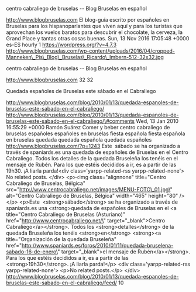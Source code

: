centro cabraliego de bruselas -- Blog Bruselas en español

http://www.blogbruselas.com El blog-guía escrito por españoles en
Bruselas para los hispanoparlantes que viven aquí y para los turistas
que aprovechan los vuelos baratos para descubrir el chocolate, la
cerveza, la Grand Place y tantas otras cosas buenas. Sun, 13 Nov 2016
17:05:48 +0000 es-ES hourly 1 https://wordpress.org/?v=4.7.3
http://www.blogbruselas.com/wp-content/uploads/2016/04/cropped-Manneken\_Pis\_Blog\_Bruselas\_Ricardo\_Imbern-512-32x32.jpg

centro cabraliego de bruselas -- Blog Bruselas en español

http://www.blogbruselas.com 32 32

Quedada españoles de Bruselas este sábado en el Cabraliego

http://www.blogbruselas.com/blog/2010/01/13/quedada-espanoles-de-bruselas-este-sabado-en-el-cabraliego/
http://www.blogbruselas.com/blog/2010/01/13/quedada-espanoles-de-bruselas-este-sabado-en-el-cabraliego/\#comments
Wed, 13 Jan 2010 16:55:29 +0000 Ramón Suárez Comer y beber centro
cabraliego de bruselas españoles españoles en bruselas fiesta española
fiesta española en bruselas quedada quedada española quedada españoles
http://www.blogbruselas.com/?p=1243 Este  sábado se ha organizado a
través de spaniards.es una quedada de españoles de Bruselas en el Centro
Cabraliego. Todos los detalles de la quedada Bruseleña los tenéis en el
mensaje de Rubén. Para los que estéis decididos a ir, es a partir de las
19h30. ¡A liarla parda!\<div class=\'yarpp-related-rss
yarpp-related-none\'\> No related posts. \</div\> \<p\>\<img
class=\"alignnone\" title=\"Centro Cabraliego de Bruselas, Bélgica\"
src=\"http://www.centrocabraliego.net/images/MENU-FOTO\_01.jpg\"
alt=\"Centro Cabraliego de Bruselas, Bélgica\" width=\"465\"
height=\"80\" /\>\</p\> \<p\>Este  \<strong\>sábado\</strong\> se ha
organizado a través de spaniards.es una \<strong\>quedada de españoles
de Bruselas en el \<a title=\"Centro Cabraliego de Bruselas
(Asturiano)\" href=\"http://www.centrocabraliego.net/\"
target=\"\_blank\"\>Centro Cabraliego\</a\>\</strong\>. Todos los
\<strong\>detalles\</strong\> de la quedada Bruseleña los tenéis
\<strong\>en\</strong\> \<strong\>\<a title=\"Organización de la quedada
Bruseleña\"
href=\"http://www.spaniards.es/foros/2010/01/11/quedada-bruselena-sabado-16-de-enero\"
target=\"\_blank\"\>el mensaje de Rubén\</a\>\</strong\>. Para los que
estéis decididos a ir, es a partir de las \<strong\>19h30\</strong\>. ¡A
liarla parda!\</p\> \<div class=\'yarpp-related-rss
yarpp-related-none\'\> \<p\>No related posts.\</p\> \</div\>
http://www.blogbruselas.com/blog/2010/01/13/quedada-espanoles-de-bruselas-este-sabado-en-el-cabraliego/feed/
10
